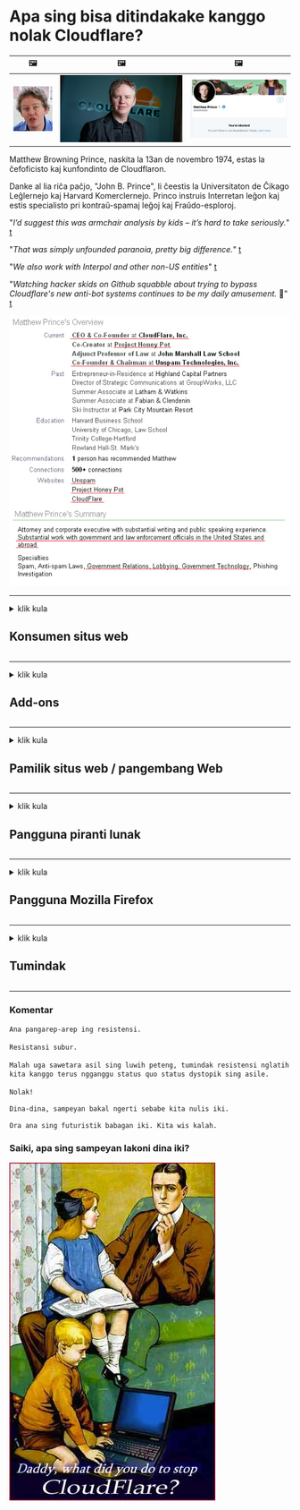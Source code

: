# Apa sing bisa ditindakake kanggo nolak Cloudflare?

| 🖼 | 🖼 | 🖼 |
| --- | --- | --- |
| ![](../image/matthew_prince_teen.jpg) | ![](../image/matthew_prince.jpg) | ![](../image/blockedbymatthewprince.jpg) |


Matthew Browning Prince, naskita la 13an de novembro 1974, estas la ĉefoficisto kaj kunfondinto de Cloudflaron.

Danke al lia riĉa paĉjo, "John B. Prince", li ĉeestis la Universitaton de Ĉikago Leĝlernejo kaj Harvard Komerclernejo.
Princo instruis Interretan leĝon kaj estis specialisto pri kontraŭ-spamaj leĝoj kaj Fraŭdo-esploroj.


"*I’d suggest this was armchair analysis by kids – it’s hard to take seriously.*" [t](https://www.theguardian.com/technology/2015/nov/19/cloudflare-accused-by-anonymous-helping-isis)

"*That was simply unfounded paranoia, pretty big difference.*"  [t](https://twitter.com/xxdesmus/status/992757936123359233)

"*We also work with Interpol and other non-US entities*" [t](https://twitter.com/eastdakota/status/1203028504184360960)

"*Watching hacker skids on Github squabble about trying to bypass Cloudflare's new anti-bot systems continues to be my daily amusement.* 🍿" [t](https://twitter.com/eastdakota/status/1273277839102656515)


![](../image/whoismp.jpg)

---


<details>
<summary>klik kula

## Konsumen situs web
</summary>


- Yen situs web sing sampeyan seneng nggunakake Cloudflare, jarakake supaya ora nggunakake Cloudflare.
  - Whining ing media sosial kayata Facebook, Reddit, Twitter utawa Mastodon ora ana bedane. [Tindakan luwih banter tinimbang tagar.](https://twitter.com/phyzonloop/status/1274132092490862594)
  - Coba kontak karo pamilik situs web yen sampeyan pengin migunani.

[Cloudflare ujar](https://github.com/Eloston/ungoogled-chromium/issues/783):
```
Disaranake sampeyan menghubungi administrator kanggo layanan utawa situs tartamtu sing sampeyan lakoni lan nuduhake pengalaman sampeyan.
```

[Yen sampeyan ora njaluk, pemilik situs web ora bakal ngerti masalah iki.](../PEOPLE.md)

![](../image/liberapay.jpg)

[Tuladha sing sukses](https://counterpartytalk.org/t/turn-off-cloudflare-on-counterparty-co-plz/164/5).<br>
Sampeyan duwe masalah? [Ngunggahake swara saiki.](https://github.com/maraoz/maraoz.github.io/issues/1) Tuladha ing ngisor iki.

```
Sampeyan mung mbantu sensor perusahaan lan pengawasan massal.
http://crimeflare.eu.org
```

```
Kaca web sampeyan ana ing taman berdhelik pribadi CloudFlare sing nglanggar privasi.
http://crimeflare.eu.org
```

- Luangake wektu kanggo maca kabijakan privasi situs web.
  - yen situs web kasebut ana ing mburi Cloudflare utawa situs web nggunakake layanan sing gegandhengan karo Cloudflare.

Kudu nerangake apa "Cloudflare" kasebut, lan njaluk idin kanggo nuduhake data karo Cloudflare. Gagal nglakoni bakal nyebabake pelanggaran kepercayaan lan situs web sing dimaksud kudu dihindari.

[Tuladha kabijakan privasi sing bisa ditampa ing kene](https://archive.is/bDlTz) ("Subprocessors" > "Entity Name")

```
Aku wis maca kabijakan privasi sampeyan lan aku ora bisa nemokake tembung Cloudflare.
Aku nolak nuduhake data karo sampeyan yen sampeyan terus menehi data ing Cloudflare.
http://crimeflare.eu.org
```

Iki minangka conto kabijakan privasi sing ora duwe tembung Cloudflare.
[Liberland Jobs](https://archive.is/daKIr) [privacy policy](https://docsend.com/view/feiwyte):

![](../image/cfwontobey.jpg)

Cloudflare duwe kabijakan privasi dhewe.
[Cloudflare seneng karo wong sing doxxing.](https://www.reddit.com/r/GamerGhazi/comments/2s64fe/be_wary_reporting_to_cloudflare/)

Mangkene conto sing apik kanggo formulir pendaftaran situs web.
AFAIK, situs web nol nindakake iki. Apa sampeyan bakal dipercaya?

```
Kanthi ngeklik "Mlebu kanggo XYZ", sampeyan setuju karo syarat layanan lan pernyataan privasi.
Sampeyan uga setuju kanggo nuduhake data karo Cloudflare lan uga setuju karo pernyataan privasi cloudflare.
Yen Cloudflare ngeculake informasi sampeyan utawa ora ngidini sampeyan nyambung menyang server, iku dudu kaluputane. [*]

[ Ndhaptar ] [ Aku ora setuju ]
```
[*] [PEOPLE.md](../PEOPLE.md)


- Coba aja nggunakake layanane. Elinga yen sampeyan ditonton dening Cloudflare.
  - ["I'm in your TLS, sniffin' your passworz"](../image/iminurtls.jpg)

- Telusuri situs web liyane. Ana alternatif lan kesempatan ing internet!

- Mestekake kanca supaya nggunakake Tor saben dina.
  - Anonimitas kudu dadi standar internet mbukak!
  - [Elinga yen proyek Tor ora seneng karo proyek iki.](../HISTORY.md)

</details>

------

<details>
<summary>klik kula

## Add-ons
</summary>

- Yen browser sampeyan yaiku Firefox, Tor Browser, utawa Chromium Ungoogled, gunakake salah siji add-on ing ngisor iki.
  - Yen sampeyan pengin nambah add-on anyar takon luwih dhisik.


| Jeneng | Pangembang | Dhukungan | Bisa Blokir | Ora Bisa ngabari | Chrome |
| -------- | -------- | -------- | -------- | -------- | -------- |
| [Bloku Cloudflaron MITM-Atakon](../subfiles/about.bcma.md) | #Addon | [ ? ](http://crimeflare.eu.org/) | **Nggih**     | **Nggih**     |  **Nggih** |
| [Ĉu ligoj estas vundeblaj al MITM-atako?](../subfiles/about.ismm.md) | #Addon | [ ? ](http://crimeflare.eu.org/) | Ora     | **Nggih**     |  **Nggih** |
| [Ĉu ĉi tiuj ligoj blokos Tor-uzanton?](../subfiles/about.isat.md) | #Addon | [ ? ](http://crimeflare.eu.org/) | Ora     | **Nggih**     |  **Nggih** |
| [Block Cloudflare MITM Attack](https://trac.torproject.org/projects/tor/attachment/ticket/24351/block_cloudflare_mitm_attack-1.0.14.1-an%2Bfx.xpi)<br>[**DELETED BY TOR PROJECT**](../HISTORY.md) | nullius | [ ? ](../tool/block_cloudflare_mitm_fx), [Link](http://crimeflare.eu.org/) | **Nggih**     | **Nggih**     |  Ora |
| [TPRB](http://34ahehcli3epmhbu2wbl6kw6zdfl74iyc4vg3ja4xwhhst332z3knkyd.onion/) | Sw | [ ? ](http://34ahehcli3epmhbu2wbl6kw6zdfl74iyc4vg3ja4xwhhst332z3knkyd.onion/) | **Nggih**     | **Nggih**     |  Ora |
| [Detect Cloudflare](https://addons.mozilla.org/en-US/firefox/addon/detect-cloudflare/) | Frank Otto | [ ? ](https://github.com/traktofon/cf-detect) | Ora     | **Nggih**     |  Ora |
| [True Sight](https://addons.mozilla.org/en-US/firefox/addon/detect-cloudflare-plus/) | claustromaniac | [ ? ](https://github.com/claustromaniac/detect-cloudflare-plus) | Ora     | **Nggih**     |  Ora |
| [Which Cloudflare datacenter am I visiting?](https://addons.mozilla.org/en-US/firefox/addon/cf-pop/) | 依云 | [ ? ](https://github.com/lilydjwg/cf-pop) | Ora     | **Nggih**     |  Ora |


- "Decentraleyes" bisa mungkasi sambungan menyang "CDNJS (Cloudflare)".
  - Iki ngalangi akeh panjaluk supaya ora tekan jaringan, lan nglayani file lokal supaya situs ora rusak.
  - Pangembang mangsuli: "[very concerning indeed](https://github.com/Synzvato/decentraleyes/issues/236#issuecomment-352049501)", "[widespread usage severely centralizes the web](https://github.com/Synzvato/decentraleyes/issues/251#issuecomment-366752049)"

- [Sampeyan uga bisa mbusak utawa ora percaya sertifikat Cloudflare saka Otoritas Sertifikat (CA).](https://www.ssl.com/how-to/remove-root-certificate-firefox/)

</details>

------

<details>
<summary>klik kula

## Pamilik situs web / pangembang Web
</summary>


![](../image/word_cloudflarefree.jpg)

- Aja nggunakake solusi Cloudflare, Periode.
  - Sampeyan bisa nindakake luwih apik tinimbang iku, bener? [Mangkene carane mbusak langganan Cloudflare, rencana, domain, utawa akun.](https://support.cloudflare.com/hc/en-us/articles/200167776-Removing-subscriptions-plans-domains-or-accounts)

| 🖼 | 🖼 |
| --- | --- |
| ![](../image/htmlalertcloudflare.jpg) | ![](../image/htmlalertcloudflare2.jpg) |

- Pengin luwih akeh pelanggan? Sampeyan ngerti apa sing kudu ditindakake. Petunjuk minangka "baris ing ndhuwur".
  - [Halo, sampeyan nulis "Kita nggawe privasi sampeyan kanthi serius" nanging aku entuk "Kesalahan 403 Proxy Anonim Dilarang Ora Diidini".](https://it.slashdot.org/story/19/02/19/0033255/stop-saying-we-take-your-privacy-and-security-seriously) Napa sampeyan ngalangi Tor Utawa VPN? Lan kenapa sampeyan ngalangi email sementara?

![](../image/anonexist.jpg)

- Nggunakake Cloudflare bakal nambah kemungkinan pemadaman. Pengunjung ora bisa ngakses situs web sampeyan yen server sampeyan mati utawa Cloudflare ora aktif.
  - [Apa sampeyan mikir tenan manawa Cloudflare ora bakal mudhun?](https://www.ibtimes.com/cloudflare-down-not-working-sites-producing-504-gateway-timeout-errors-2618008) [Another](https://twitter.com/Jedduff/status/1097875615997399040) [sample](https://twitter.com/search?f=tweets&vertical=default&q=Cloudflare%20is%20having%20problems). [Need more](../PEOPLE.md)?

![](../image/cloudflareinternalerror.jpg)

- Nggunakake Cloudflare kanggo proksi "layanan API", "server nganyari piranti lunak" utawa "feed RSS" bakal ngrugekake pelanggan. Pelanggan nyeluk sampeyan lan ujar "Aku ora bisa nggunakake API sampeyan maneh", lan sampeyan ora ngerti apa sing kedadeyan. Cloudflare bisa meneng-menengan mblokir pelanggan sampeyan. Apa sampeyan mikir ora apa-apa?
  - Ana akeh klien maca RSS lan layanan online maca RSS. Napa sampeyan nerbitake feed RSS yen sampeyan ora ngidini wong langganan?

![](../image/rssfeedovercf.jpg)

- Apa sampeyan butuh sertifikat HTTPS? Gunakake "Ayo Ndhelik" utawa tuku saka perusahaan CA.

- Apa sampeyan butuh server DNS? Ora bisa nyiyapake server sampeyan dhewe? Kepiye carane: [Hurricane Electric Free DNS](https://dns.he.net/), [Dyn.com](https://dyn.com/dns/), [1984 Hosting](https://www.1984hosting.com/), [Afraid.Org (Admin busak akun sampeyan yen nggunakake TOR)](https://freedns.afraid.org/)
  - [Alternativoj al DNS](../subfiles/alternative.domaindns.md)

- Nggolek layanan hosting? Gratis wae? Kepiye carane: [Onion Service](http://vww6ybal4bd7szmgncyruucpgfkqahzddi37ktceo3ah7ngmcopnpyyd.onion/en/security/network-security/tor/onionservices-best-practices), [Free Web Hosting Area](https://freewha.com/), [Autistici/Inventati Web Site Hosting](https://www.autinv5q6en4gpf4.onion/services/website), [Github Pages](https://pages.github.com/), [Surge](https://surge.sh/)
  - [Alternatif kanggo Cloudflare](../subfiles/alternative.cloudflare.md)

- Apa sampeyan nggunakake "cloudflare-ipfs.com"? [Apa sampeyan ngerti Cloudflare IPFS iku ala?](../PEOPLE.md)

- Instal Firewall Aplikasi Web kayata OWASP lan Fail2Ban ing server sampeyan lan atur kanthi bener.
  - Mblokir Tor dudu solusi. Aja ngukum kabeh wong mung kanggo pangguna cilik sing ala.

- Pangalihan utawa blokir pangguna "Cloudflare Warp" supaya ora bisa ngakses situs web sampeyan. Lan nyedhiyani alesan yen sampeyan bisa.

> Dhaptar IP: "[Kisaran IP Cloudflare saiki](cloudflare_inc/)"

> A: Blokir wae

```
server {
...
deny 173.245.48.0/20;
deny 103.21.244.0/22;
deny 103.22.200.0/22;
deny 103.31.4.0/22;
deny 141.101.64.0/18;
deny 108.162.192.0/18;
deny 190.93.240.0/20;
deny 188.114.96.0/20;
deny 197.234.240.0/22;
deny 198.41.128.0/17;
deny 162.158.0.0/15;
deny 104.16.0.0/12;
deny 172.64.0.0/13;
deny 131.0.72.0/22;
deny 2400:cb00::/32;
deny 2606:4700::/32;
deny 2803:f800::/32;
deny 2405:b500::/32;
deny 2405:8100::/32;
deny 2a06:98c0::/29;
deny 2c0f:f248::/32;
...
}
```

> B: Pangalihan menyang kaca bebaya

```
http {
...
geo $iscf {
default 0;
173.245.48.0/20 1;
103.21.244.0/22 1;
103.22.200.0/22 1;
103.31.4.0/22 1;
141.101.64.0/18 1;
108.162.192.0/18 1;
190.93.240.0/20 1;
188.114.96.0/20 1;
197.234.240.0/22 1;
198.41.128.0/17 1;
162.158.0.0/15 1;
104.16.0.0/12 1;
172.64.0.0/13 1;
131.0.72.0/22 1;
2400:cb00::/32 1;
2606:4700::/32 1;
2803:f800::/32 1;
2405:b500::/32 1;
2405:8100::/32 1;
2a06:98c0::/29 1;
2c0f:f248::/32 1;
}
...
}

server {
...
if ($iscf) {rewrite ^ https://example.com/cfwsorry.php;}
...
}

<?php
header('HTTP/1.1 406 Not Acceptable');
echo <<<CLOUDFLARED
Thank you for visiting ourwebsite.com!<br />
We are sorry, but we can't serve you because your connection is being intercepted by Cloudflare.<br />
Please read http://crimeflare.eu.org for more information.<br />
CLOUDFLARED;
die();
```

- Siapake Tor Onion Service utawa I2P yen sampeyan yakin kebebasan lan nampani pangguna anonim.

- Nyuwun saran saka operator situs web dual Clearnet / Tor liyane lan temokake kanca anonim!

</details>

------

<details>
<summary>klik kula

## Pangguna piranti lunak
</summary>


- Discord nggunakake CloudFlare. Alternatif? Disaranake [**Briar** (Android)](https://f-droid.org/en/packages/org.briarproject.briar.android/), [Ricochet (PC)](https://ricochet.im/), [Tox + Tor (Android/PC)](https://tox.chat/download.html)
  - Briar kalebu Tor daemon dadi ora prelu nginstal Orbot.
  - Pengembang Qwtch, Bukak Privasi, mbusak proyek stop_cloudflare saka layanan git tanpa kabar.

- Yen sampeyan nggunakake Debian GNU / Linux, utawa turunan, lengganan: [bug #831835](https://bugs.debian.org/cgi-bin/bugreport.cgi?bug=831835). Lan yen sampeyan bisa, tulung verifikasi tambalan kasebut, lan tulung njaga kanggo kesimpulan sing bener apa kudu ditampa.

- Tansah menehi saran browser iki.

| Jeneng | Pangembang | Dhukungan | Komentar |
| -------- | -------- | -------- | -------- |
| [Ungoogled-Chromium](https://ungoogled-software.github.io/ungoogled-chromium-binaries/) | Eloston | [ ? ](https://github.com/Eloston/ungoogled-chromium) | PC (Win, Mac, Linux)  _!Tor_ |
| [Bromite](https://www.bromite.org/fdroid) | Bromite | [ ? ](https://github.com/bromite/bromite/issues) | Android  _!Tor_ |
| [Tor Browser](https://www.torproject.org/download/) | Tor Project | [ ? ](https://support.torproject.org/) | PC (Win, Mac, Linux)  _Tor_|
| [Tor Browser Android](https://www.torproject.org/download/) | Tor Project | [ ? ](https://support.torproject.org/) | Android  _Tor_|
| [Onion Browser](https://itunes.apple.com/us/app/onion-browser/id519296448?mt=8) | Mike Tigas | [ ? ](https://github.com/OnionBrowser/OnionBrowser/issues) | Apple iOS  _Tor_|
| [GNU/Icecat](https://www.gnu.org/software/gnuzilla/) | GNU | [ ? ](https://www.gnu.org/software/gnuzilla/) | PC (Linux) |
| [IceCatMobile](https://f-droid.org/en/packages/org.gnu.icecat/) | GNU | [ ? ](https://lists.gnu.org/mailman/listinfo/bug-gnuzilla) | Android |
| [Iridium Browser](https://iridiumbrowser.de/about/) | Iridium | [ ? ](https://github.com/iridium-browser/iridium-browser/) | PC (Win, Mac, Linux, OpenBSD) |


Privasi piranti lunak liya ora sampurna. Iki ora ateges browser Tor "sampurna".
Ora ana 100% aman utawa 100% pribadi ing internet lan teknologi.

- Ora pengin nggunakake Tor? Sampeyan bisa nggunakake browser apa wae nganggo Tor daemon.
  - [Elinga yen proyek Tor ora seneng iki.](https://support.torproject.org/tbb/tbb-9/) Gunakake Browser Tor yen sampeyan bisa nindakake.
- [Cara nggunakake Chromium nganggo Tor](../subfiles/chromium_tor.md)


Ayo ngobrol babagan privasi piranti lunak liyane.

- [Yen sampeyan pancen kudu nggunakake Firefox, pilih "Firefox ESR".](https://www.mozilla.org/en-US/firefox/organizations/)
  - [Firefox - Spyware Watchdog](https://spyware.neocities.org/articles/firefox.html)
  - [Firefox nolak pidhato gratis, nglarang wicara bebas](https://web.archive.org/web/20200423010026/https://reclaimthenet.org/firefox-rejects-free-speech-bans-free-speech-commenting-plugin-dissenter-from-its-extensions-gallery/)
  - ["100+ downvotes. Kayane njaluk perusahaan perangkat lunak tetep ... piranti lunak saiki akeh banget."](https://old.reddit.com/r/firefox/comments/gutdiw/weve_got_work_to_do_the_mozilla_blog/fslbbb6/)
  - [Eh, kenapa Firefox nuduhake tautan sing disponsori ing bilah URLku?](https://www.reddit.com/r/firefox/comments/jybx2w/uh_why_is_firefox_showing_me_sponsored_links_in/)
  - [Mozilla - Sétan Incarnate](https://digdeeper.neocities.org/ghost/mozilla.html)

- [Elinga, Mozilla nggunakake layanan Cloudflare.](https://www.robtex.com/dns-lookup/www.mozilla.org) [Dheweke uga nggunakake layanan DNS Cloudflare ing produke.](https://www.theregister.co.uk/2018/03/21/mozilla_testing_dns_encryption/)

- [Mozilla resmi nolak tiket iki.](https://bugzilla.mozilla.org/show_bug.cgi?id=1426618)

- [Firefox Focus minangka guyon.](https://github.com/mozilla-mobile/focus-android/issues/1743) [Dheweke janji bakal mateni telemetri nanging dheweke ngganti.](https://github.com/mozilla-mobile/focus-android/issues/4210)

- [Pangembang PaleMoon / Basilisk seneng Cloudflare.](https://github.com/mozilla-mobile/focus-android/issues/1743#issuecomment-345993097)
  - [Server Arsip Pale Moon disusupi lan nyebar malware suwene 18 Wulan](https://www.reddit.com/r/privacytoolsIO/comments/cc808y/pale_moons_archive_server_hacked_and_spread/)
  - Dheweke uga sengit karo pangguna Tor - "[Ayo musuhan Tor. Aku nganggep umume situs kudu misuh karo Tor amarga faktor penyalahgunaan sing dhuwur banget.](https://github.com/yacy/yacy_search_server/issues/314#issuecomment-565932097)"

- [Waterhio duwe masalah "telpon omah" sing parah](https://spyware.neocities.org/articles/waterfox.html)

- [Google Chrome minangka spyware.](https://www.gnu.org/proprietary/malware-google.en.html)
  - [Google profil kegiatan sampeyan.](https://spyware.neocities.org/articles/chrome.html)

- [SRWare Iron nggawe sambungan telpon liwat telpon sing kakehan.](https://spyware.neocities.org/articles/iron.html) Uga nyambung menyang domain google.

- [Pelacak whitelist Facebook / Twitter Browser.](https://www.bleepingcomputer.com/news/security/facebook-twitter-trackers-whitelisted-by-brave-browser/)
  - [Mangkene luwih akeh masalah.](https://spyware.neocities.org/articles/brave.html)
  - [ID afiliasi binance](https://twitter.com/cryptonator1337/status/1269594587716374528)

- [Microsoft Edge ngidini Facebook mbukak kode Flash ing mburi pangguna.](https://www.zdnet.com/article/microsoft-edge-lets-facebook-run-flash-code-behind-users-backs/)

- [Vivaldi ora ngormati privasi sampeyan.](https://spyware.neocities.org/articles/vivaldi.html)

- [Tingkat spyware Opera: Sangat Tinggi](https://spyware.neocities.org/articles/opera.html)

- Apple iOS: [Sampeyan ora nggunakake iOS babar pisan, utamane amarga malware.](https://www.gnu.org/proprietary/malware-apple.html)

Mula, disaranake mung tabel ing ndhuwur. Ora liya.

</details>

------

<details>
<summary>klik kula

## Pangguna Mozilla Firefox
</summary>


- "Firefox Nightly" bakal ngirim informasi level debug menyang server Mozilla tanpa metode opt-out.
  - [Server Mozilla dadi Cloudflare](https://www.digwebinterface.com/?hostnames=www.mozilla.org%0D%0Amozilla.cloudflare-dns.com&type=&ns=resolver&useresolver=8.8.4.4&nameservers=)

- Sampeyan bisa nglarang Firefox supaya ora nyambung menyang server Mozilla.
  - [Pandhuan template-Mozilla](https://github.com/mozilla/policy-templates/blob/master/README.md)
  - Elinga trik iki bisa uga mandheg ing versi mengko amarga Mozilla seneng nggawe dhaptar putih dhewe.
  - Gunakake filter firewall lan DNS kanggo mblokir kabeh.

"`/distribution/policies.json`"

>     "WebsiteFilter": {
> 		"Block": [
> 		"*://*.mozilla.com/*",
> 		"*://*.mozilla.net/*",
> 		"*://*.mozilla.org/*",
> 		"*://webcompat.com/*",
> 		"*://*.firefox.com/*",
> 		"*://*.thunderbird.net/*",
> 		"*://*.cloudflare.com/*"
> 		]
>     },


- ~~Laporake bug babagan tracker mozilla, supaya ora nggunakake Cloudflare.~~ Ana laporan bug babagan bugzilla. Akeh wong sing ngirim keprihatinan, nanging bug kasebut didhelikake dening admin ing taun 2018.

- Sampeyan bisa mateni DoH ing Firefox.
  - [Ganti panyedhiya firefox DNS default](../subfiles/change-firefox-dns.md)

![](../image/firefoxdns.jpg)

- [Yen sampeyan pengin nggunakake DNS non-ISP, coba gunakake layanan OpenNIC Tier2 DNS utawa layanan DNS non-Cloudflare.](https://wiki.opennic.org/start)
![](../image/opennic.jpg)
  - Blokir Cloudflare nganggo DNS. [Crimeflare DNS](../subfiles/service.publicdns.md)

- Sampeyan bisa nggunakake Tor minangka resolusi DNS. [Yen sampeyan dudu ahli Tor, takon ing kene.](https://tor.stackexchange.com/)

> **Piye carane**
> 1. Download Tor lan instal ing komputer.
> 2. Tambahake baris iki menyang file "torrc".
> DNSPort 127.0.0.1:53
> 3. Wiwiti maneh Tor.
> 4. Setel server DNS komputer menyang "127.0.0.1".

</details>

------

<details>
<summary>klik kula

## Tumindak
</summary>


- Kandhani wong liya ing sekitar sampeyan babagan bebaya Cloudflare.

- [Mbantu ngapikake repositori iki.](http://crimeflare.eu.org)
  - Loro-lorone dhaptar, bantahan nglawan lan rinciane.

- [Dokumentasi lan publikake manawa ana kesalahan ing Cloudflare (lan perusahaan sing padha), priksa manawa bakal kasebut repositori kasebut nalika sampeyan nindakake](http://crimeflare.eu.org) :)

- Goleki luwih akeh wong nggunakake Tor kanthi standar supaya bisa ngrasakake web saka perspektif macem-macem jagad.

- Klompok wiwitan, ing media sosial lan daging, khusus kanggo mbebasake jagad saka Cloudflare.

- Yen cocog, link menyang klompok kasebut ing repositori iki - iki bisa dadi papan kanggo koordinasi kerja bebarengan minangka grup.

- [Miwiti koop sing bisa nyedhiyani alternatif non perusahaan sing migunani kanggo Cloudflare.](../subfiles/alternative.cloudflare.md)

- Ayo ngerti alternatif liyane kanggo paling ora nyedhiyakake sawetara pertahanan berlapis marang Cloudflare.

- Yen sampeyan pelanggan Cloudflare, atur setelan privasi, lan enteni supaya dheweke nerak.
  - [Banjur wenehake tuduhan pelanggaran anti-spam / privasi.](https://twitter.com/thexpaw/status/1108424723233419264)

- Yen sampeyan ana ing Amerika Serikat lan situs web sing dimaksud yaiku bank utawa akuntan, coba nggawa tekanan hukum miturut Undhang-undhang Gramm – Leach – Bliley, utawa Amerika karo Undhang-undhang Disibilitas lan laporake maneh babagan jarak sampeyan .

- Yen situs web kasebut minangka situs pamrentah, coba nggawa tekanan hukum miturut Amandemen kaping 1 Konstitusi AS.

- Yen sampeyan warga Uni Eropa, hubungi situs web kanggo ngirim informasi pribadi miturut Peraturan Perlindungan Data Umum. Yen ora gelem menehi informasi sampeyan, iku nglanggar undang-undang.

- Kanggo perusahaan sing ngaku nawakake layanan ing situs web, coba dilaporake minangka "pariwara palsu" menyang organisasi perlindungan konsumen lan BBB. Situs web Cloudflare dilayani server Cloudflare.

- [ITU nyaranake ing konteks AS manawa Cloudflare wis mulai cukup gedhe supaya ukum antimonopoli bisa ditindakake.](https://www.itu.int/en/ITU-T/Workshops-and-Seminars/20181218/Documents/Geoff_Huston_Presentation.pdf)

- Bisa dibayangake manawa GNU GPL versi 4 bisa uga nyakup suplai kanggo nyimpen kode sumber ing sebalik layanan kasebut, mbutuhake kabeh program GPLv4 lan mengko sing paling ora kode sumber bisa diakses liwat media sing ora mbedakake pangguna Tor.

</details>

------

### Komentar

```
Ana pangarep-arep ing resistensi.

Resistansi subur.

Malah uga sawetara asil sing luwih peteng, tumindak resistensi nglatih kita kanggo terus ngganggu status quo status dystopik sing asile.

Nolak!
```

```
Dina-dina, sampeyan bakal ngerti sebabe kita nulis iki.
```

```
Ora ana sing futuristik babagan iki. Kita wis kalah.
```

### Saiki, apa sing sampeyan lakoni dina iki?


![](../image/stopcf.jpg)
